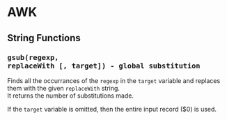 # AWK

## String Functions

### <pre>gsub(regexp, replaceWith [, target]) - global substitution</pre>

Finds all the occurrances of the `regexp` in the `target` variable and replaces them with the given `replaceWith` string.  
It returns the number of substitutions made.

If the `target` variable is omitted, then the entire input record ($0) is used.
